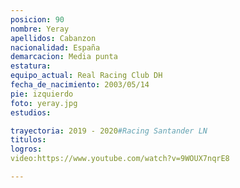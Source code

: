 ```yaml
---
posicion: 90
nombre: Yeray
apellidos: Cabanzon
nacionalidad: España
demarcacion: Media punta
estatura:
equipo_actual: Real Racing Club DH
fecha_de_nacimiento: 2003/05/14
pie: izquierdo
foto: yeray.jpg
estudios:

trayectoria: 2019 - 2020#Racing Santander LN
titulos:
logros: 
video:https://www.youtube.com/watch?v=9WOUX7nqrE8

---
```

